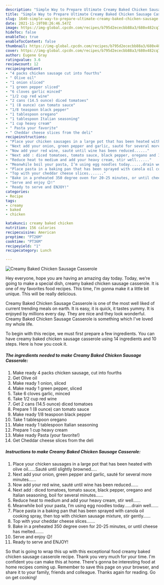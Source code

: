 ```yaml
---
description: "Simple Way to Prepare Ultimate Creamy Baked Chicken Sausage Casserole"
title: "Simple Way to Prepare Ultimate Creamy Baked Chicken Sausage Casserole"
slug: 1640-simple-way-to-prepare-ultimate-creamy-baked-chicken-sausage-casserole
date: 2021-11-19T08:26:46.547Z
image: https://img-global.cpcdn.com/recipes/b795d2ececbb88a3/680x482cq70/creamy-baked-chicken-sausage-casserole-recipe-main-photo.jpg
hideToc: false
enableToc: true
enableTocContent: false
thumbnail: https://img-global.cpcdn.com/recipes/b795d2ececbb88a3/680x482cq70/creamy-baked-chicken-sausage-casserole-recipe-main-photo.jpg
cover: https://img-global.cpcdn.com/recipes/b795d2ececbb88a3/680x482cq70/creamy-baked-chicken-sausage-casserole-recipe-main-photo.jpg
author: Eugene Gray
ratingvalue: 3.6
reviewcount: 12
recipeingredient:
- "4 packs chicken sausage cut into fourths"
- " Olive oil"
- "1 onion sliced"
- "1 green pepper sliced"
- "6 cloves garlic minced"
- "1/2 cup red wine"
- "2 cans (14.5 ounce) diced tomatoes"
- "1 (8 ounce) can tomato sauce"
- "1/8 teaspoon black pepper"
- "1 tablespoon oregano"
- "1 tablespoon Italian seasoning"
- "1 cup heavy cream"
- " Pasta your favorite"
- " Cheddar cheese slices from the deli"
recipeinstructions:
- "Place your chicken sausages in a large pot that has been heated with olive oil......Sauté until slightly browned....."
- "Next add your onion, green pepper and garlic, sauté for several more minutes......"
- "Now add your red wine, sauté until wine has been reduced......"
- "Next add : diced tomatoes, tomato sauce, black pepper, oregano and Italian seasoning, boil for several minutes......"
- "Reduce heat to medium and add your heavy cream, stir well......"
- "Meanwhile boil your pasta, I’m using egg noodles today......drain well......"
- "Place pasta in a baking pan that has been sprayed with canola oil cooking spray, then top with chicken sausage mixture, stir gently......"
- "Top with your cheddar cheese slices......."
- "Bake in a preheated 350 degree oven for 20-25 minutes, or until cheese has melted......."
- "Serve and enjoy 😉!"
- "Ready to serve and ENJOY!"
categories:
- Recipe
tags:
- creamy
- baked
- chicken

katakunci: creamy baked chicken 
nutrition: 156 calories
recipecuisine: American
preptime: "PT26M"
cooktime: "PT36M"
recipeyield: "1"
recipecategory: Lunch

---
```



![Creamy Baked Chicken Sausage Casserole](https://img-global.cpcdn.com/recipes/b795d2ececbb88a3/680x482cq70/creamy-baked-chicken-sausage-casserole-recipe-main-photo.jpg)

Hey everyone, hope you are having an amazing day today. Today, we're going to make a special dish, creamy baked chicken sausage casserole. It is one of my favorites food recipes. This time, I'm gonna make it a little bit unique. This will be really delicious.



Creamy Baked Chicken Sausage Casserole is one of the most well liked of current trending meals on earth. It is easy, it is quick, it tastes yummy. It is enjoyed by millions every day. They are nice and they look wonderful. Creamy Baked Chicken Sausage Casserole is something which I've loved my whole life.


To begin with this recipe, we must first prepare a few ingredients. You can have creamy baked chicken sausage casserole using 14 ingredients and 10 steps. Here is how you cook it.

<!--inarticleads1-->

##### The ingredients needed to make Creamy Baked Chicken Sausage Casserole:

1. Make ready 4 packs chicken sausage, cut into fourths
1. Get  Olive oil
1. Make ready 1 onion, sliced
1. Make ready 1 green pepper, sliced
1. Take 6 cloves garlic, minced
1. Take 1/2 cup red wine
1. Get 2 cans (14.5 ounce) diced tomatoes
1. Prepare 1 (8 ounce) can tomato sauce
1. Make ready 1/8 teaspoon black pepper
1. Take 1 tablespoon oregano
1. Make ready 1 tablespoon Italian seasoning
1. Prepare 1 cup heavy cream
1. Make ready  Pasta (your favorite!)
1. Get  Cheddar cheese slices from the deli




<!--inarticleads2-->

##### Instructions to make Creamy Baked Chicken Sausage Casserole:

1. Place your chicken sausages in a large pot that has been heated with olive oil......Sauté until slightly browned.....
1. Next add your onion, green pepper and garlic, sauté for several more minutes......
1. Now add your red wine, sauté until wine has been reduced......
1. Next add : diced tomatoes, tomato sauce, black pepper, oregano and Italian seasoning, boil for several minutes......
1. Reduce heat to medium and add your heavy cream, stir well......
1. Meanwhile boil your pasta, I’m using egg noodles today......drain well......
1. Place pasta in a baking pan that has been sprayed with canola oil cooking spray, then top with chicken sausage mixture, stir gently......
1. Top with your cheddar cheese slices.......
1. Bake in a preheated 350 degree oven for 20-25 minutes, or until cheese has melted.......
1. Serve and enjoy 😉!
1. Ready to serve and ENJOY!



So that is going to wrap this up with this exceptional food creamy baked chicken sausage casserole recipe. Thank you very much for your time. I'm confident you can make this at home. There's gonna be interesting food at home recipes coming up. Remember to save this page on your browser, and share it to your family, friends and colleague. Thanks again for reading. Go on get cooking!
